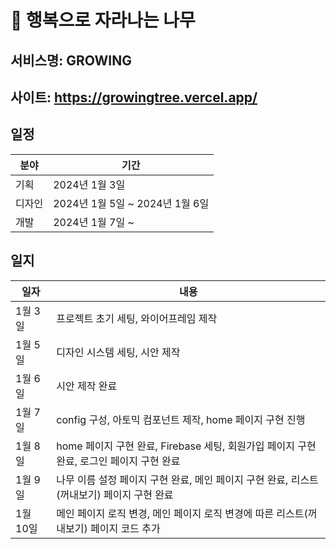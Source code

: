 # 🌳 행복으로 자라나는 나무

## 서비스명: GROWING
## 사이트: https://growingtree.vercel.app/

## 일정
|분야|기간|
|---|-----------------------------|
|기획|2024년 1월 3일|
|디자인|2024년 1월 5일 ~ 2024년 1월 6일|
|개발|2024년 1월 7일 ~ |

## 일지
|일자|내용|
|------|---------------------------|
|1월 3일|프로젝트 초기 세팅, 와이어프레임 제작|
|1월 5일|디자인 시스템 세팅, 시안 제작|
|1월 6일|시안 제작 완료|
|1월 7일|config 구성, 아토믹 컴포넌트 제작, home 페이지 구현 진행|
|1월 8일|home 페이지 구현 완료, Firebase 세팅, 회원가입 페이지 구현 완료, 로그인 페이지 구현 완료|
|1월 9일|나무 이름 설정 페이지 구현 완료, 메인 페이지 구현 완료, 리스트(꺼내보기) 페이지 구현 완료|
|1월 10일|메인 페이지 로직 변경, 메인 페이지 로직 변경에 따른 리스트(꺼내보기) 페이지 코드 추가|